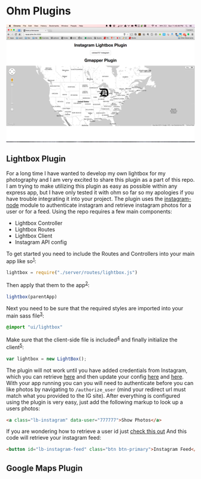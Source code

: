 # Ohm Plugins
![plugins](assets/img/screenshot.png)

## Lightbox Plugin 
For a long time I have wanted to develop my own lightbox for my photography and I am very excited to share this plugin as a part of this repo. I am trying to make utilizing this plugin as easy as possible within any express app, but I have only tested it with ohm so far so my apologies if you have trouble integrating it into your project.
The plugin uses  the [instagram-node](https://github.com/totemstech/instagram-node) module to authenticate instagram and retrieve instagram photos for a user or for a feed. Using the repo requires a few main components:

* Lightbox Controller
* Lightbox Routes
* Lightbox Client
* Instagram API config

To get started you need to include the Routes and Controllers into your main app like so<sup>[1](https://github.com/ohmlabs/ohm/blob/master/ohm.coffee#L25)</sup>:
```js
lightbox = require("./server/routes/lightbox.js")
```
Then apply that them to the app<sup>[2](https://github.com/ohmlabs/ohm/blob/master/ohm.coffee#L56)</sup>:
```js
lightbox(parentApp)
```
Next you need to be sure that the required styles are imported into your main sass file<sup>[3](https://github.com/ohmlabs/ohm/blob/master/client/sass/style.sass#L9)</sup>:
```sass
@import "ui/lightbox"
```
Make sure that the client-side file is included<sup>[4](https://github.com/ohmlabs/ohm/blob/master/server/views/sample.jade#L48)</sup> and finally initialize the client<sup>[5](https://github.com/ohmlabs/ohm/blob/master/client/js/ohm.js#L17)</sup>:
```js
var lightbox = new LightBox();
```

The plugin will not work until you have added credentials from Instagram, which you can retrieve [here](http://instagram.com/developer/clients/manage/) and then update your config [here](https://github.com/ohmlabs/ohm/blob/master/server/config/config.example.js#L12) and [here](https://github.com/ohmlabs/ohm/blob/master/server/config/config.example.js#L21). With your app running you can you will need to authenticate before you can like photos by navigating to ```/authorize_user``` (mind your redirect url must match what you provided to the IG site).
After everything is configured using the plugin is very easy, just add the following markup to look up a users photos: 
```html
<a class="lb-instagram" data-user="777777">Show Photos</a>
```
If you are wondering how to retrieve a user id just [check this out](http://www.otzberg.net/iguserid/)
And this code will retrieve your instagram feed:
```html
<button id="lb-instagram-feed" class="btn btn-primary">Instagram Feed</button>
```
## Google Maps Plugin
